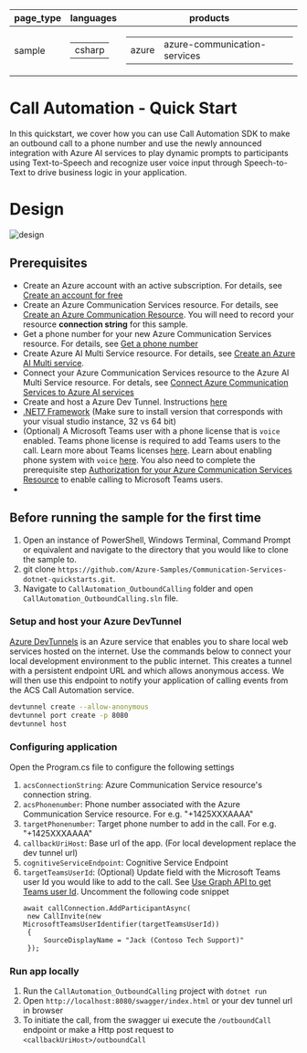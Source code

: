 ﻿|page_type|languages|products
|---|---|---|
|sample|<table><tr><td>csharp</tr></td></table>|<table><tr><td>azure</td><td>azure-communication-services</td></tr></table>|

# Call Automation - Quick Start

In this quickstart, we cover how you can use Call Automation SDK to make an outbound call to a phone number and use the newly announced integration with Azure AI services to play dynamic prompts to participants using Text-to-Speech and recognize user voice input through Speech-to-Text to drive business logic in your application.

# Design

![design](./data/OutboundCallDesign.png)

## Prerequisites

- Create an Azure account with an active subscription. For details, see [Create an account for free](https://azure.microsoft.com/free/)
- Create an Azure Communication Services resource. For details, see [Create an Azure Communication Resource](https://docs.microsoft.com/azure/communication-services/quickstarts/create-communication-resource). You will need to record your resource **connection string** for this sample.
- Get a phone number for your new Azure Communication Services resource. For details, see [Get a phone number](https://learn.microsoft.com/en-us/azure/communication-services/quickstarts/telephony/get-phone-number?tabs=windows&pivots=programming-language-csharp)
- Create Azure AI Multi Service resource. For details, see [Create an Azure AI Multi service](https://learn.microsoft.com/en-us/azure/cognitive-services/cognitive-services-apis-create-account).
- Connect your Azure Communication Services resource to the Azure AI Multi Service resource. For detals, see [Connect Azure Communication Services to Azure AI services](https://learn.microsoft.com/en-us/azure/communication-services/concepts/call-automation/azure-communication-services-azure-cognitive-services-integration)
- Create and host a Azure Dev Tunnel. Instructions [here](https://learn.microsoft.com/en-us/azure/developer/dev-tunnels/get-started)
- [.NET7 Framework](https://dotnet.microsoft.com/en-us/download/dotnet/7.0) (Make sure to install version that corresponds with your visual studio instance, 32 vs 64 bit)
- (Optional) A Microsoft Teams user with a phone license that is `voice` enabled. Teams phone license is required to add Teams users to the call. Learn more about Teams licenses [here](https://www.microsoft.com/microsoft-teams/compare-microsoft-teams-bundle-options).  Learn about enabling phone system with `voice` [here](https://learn.microsoft.com/microsoftteams/setting-up-your-phone-system).   You also need to complete the prerequisite step [Authorization for your Azure Communication Services Resource](https://learn.microsoft.com/azure/communication-services/how-tos/call-automation/teams-interop-call-automation?pivots=programming-language-javascript#step-1-authorization-for-your-azure-communication-services-resource-to-enable-calling-to-microsoft-teams-users) to enable calling to Microsoft Teams users.
- 
## Before running the sample for the first time

1. Open an instance of PowerShell, Windows Terminal, Command Prompt or equivalent and navigate to the directory that you would like to clone the sample to.
2. git clone `https://github.com/Azure-Samples/Communication-Services-dotnet-quickstarts.git`.
3. Navigate to `CallAutomation_OutboundCalling` folder and open `CallAutomation_OutboundCalling.sln` file.

### Setup and host your Azure DevTunnel

[Azure DevTunnels](https://learn.microsoft.com/en-us/azure/developer/dev-tunnels/overview) is an Azure service that enables you to share local web services hosted on the internet. Use the commands below to connect your local development environment to the public internet. This creates a tunnel with a persistent endpoint URL and which allows anonymous access. We will then use this endpoint to notify your application of calling events from the ACS Call Automation service.

```bash
devtunnel create --allow-anonymous
devtunnel port create -p 8080
devtunnel host
```
### Configuring application

Open the Program.cs file to configure the following settings

1. `acsConnectionString`: Azure Communication Service resource's connection string.
2. `acsPhonenumber`: Phone number associated with the Azure Communication Service resource. For e.g. "+1425XXXAAAA"
3. `targetPhonenumber`: Target phone number to add in the call. For e.g. "+1425XXXAAAA"
4. `callbackUriHost`: Base url of the app. (For local development replace the dev tunnel url)
5. `cognitiveServiceEndpoint`: Cognitive Service Endpoint
6. `targetTeamsUserId`: (Optional) Update field with the Microsoft Teams user Id you would like to add to the call. See [Use Graph API to get Teams user Id](../../../how-tos/call-automation/teams-interop-call-automation.md#step-2-use-the-graph-api-to-get-microsoft-entra-object-id-for-teams-users-and-optionally-check-their-presence).  Uncomment the following code snippet
   ```
   await callConnection.AddParticipantAsync(
    new CallInvite(new MicrosoftTeamsUserIdentifier(targetTeamsUserId))
    {
        SourceDisplayName = "Jack (Contoso Tech Support)"
    });
   ```

### Run app locally

1. Run the `CallAutomation_OutboundCalling` project with `dotnet run`
2. Open `http://localhost:8080/swagger/index.html` or your dev tunnel url in browser
3. To initiate the call, from the swagger ui execute the `/outboundCall` endpoint or make a Http post request to `<callbackUriHost>/outboundCall`
